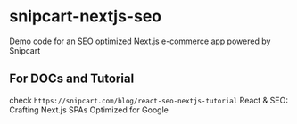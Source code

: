 # snipcart-nextjs-seo
Demo code for an SEO optimized Next.js e-commerce app powered by Snipcart

## For DOCs and Tutorial
check `https://snipcart.com/blog/react-seo-nextjs-tutorial`
React & SEO: Crafting Next.js SPAs Optimized for Google
